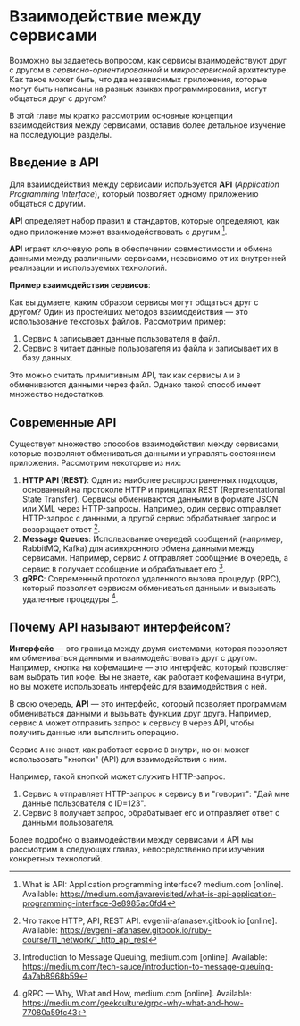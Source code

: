 # Взаимодействие между сервисами

Возможно вы задаетесь вопросом, как сервисы взаимодействуют друг с другом в _сервисно-ориентированной_ и _микросервисной_ архитектуре. Как такое может быть, что два независимых приложения, которые могут быть написаны на разных языках программирования, могут общаться друг с другом?

В этой главе мы кратко рассмотрим основные концепции взаимодействия между сервисами, оставив более детальное изучение на последующие разделы.

## Введение в API

Для взаимодействия между сервисами используется **API** (*Application Programming Interface*), который позволяет одному приложению общаться с другим. 

**API** определяет набор правил и стандартов, которые определяют, как одно приложение может взаимодействовать с другим [^1].

**API** играет ключевую роль в обеспечении совместимости и обмена данными между различными сервисами, независимо от их внутренней реализации и используемых технологий.

**Пример взаимодействия сервисов**:

Как вы думаете, каким образом сервисы могут общаться друг с другом? Один из простейших методов взаимодействия — это использование текстовых файлов. Рассмотрим пример:

1. Сервис `A` записывает данные пользователя в файл.
2. Сервис `B` читает данные пользователя из файла и записывает их в базу данных.

Это можно считать примитивным API, так как сервисы `A` и `B` обмениваются данными через файл. Однако такой способ имеет множество недостатков.

## Современные API

Существует множество способов взаимодействия между сервисами, которые позволяют обмениваться данными и управлять состоянием приложения. Рассмотрим некоторые из них:
1. **HTTP API (REST)**: Один из наиболее распространенных подходов, основанный на протоколе HTTP и принципах REST (Representational State Transfer). Сервисы обмениваются данными в формате JSON или XML через HTTP-запросы. Например, один сервис отправляет HTTP-запрос с данными, а другой сервис обрабатывает запрос и возвращает ответ [^2].
2. **Message Queues**: Использование очередей сообщений (например, RabbitMQ, Kafka) для асинхронного обмена данными между сервисами. Например, сервис `A` отправляет сообщение в очередь, а сервис `B` получает сообщение и обрабатывает его [^3].
3. **gRPC**: Современный протокол удаленного вызова процедур (RPC), который позволяет сервисам обмениваться данными и вызывать удаленные процедуры [^4].

## Почему API называют интерфейсом?

**Интерфейс** — это граница между двумя системами, которая позволяет им обмениваться данными и взаимодействовать друг с другом. Например, кнопка на кофемашине — это интерфейс, который позволяет вам выбрать тип кофе. Вы не знаете, как работает кофемашина внутри, но вы можете использовать интерфейс для взаимодействия с ней.

В свою очередь, **API** — это интерфейс, который позволяет программам обмениваться данными и вызывать функции друг друга. Например, сервис `A` может отправить запрос к сервису `B` через API, чтобы получить данные или выполнить операцию. 

Сервис `A` не знает, как работает сервис `B` внутри, но он может использовать "кнопки" (API) для взаимодействия с ним.

Например, такой кнопкой может служить HTTP-запрос. 

1. Сервис `A` отправляет HTTP-запрос к сервису `B` и "говорит": "Дай мне данные пользователя с ID=123".
2. Сервис `B` получает запрос, обрабатывает его и отправляет ответ с данными пользователя.

Более подробно о взаимодействии между сервисами и API мы рассмотрим в следующих главах, непосредственно при изучении конкретных технологий.

[^1]: What is API: Application programming interface? medium.com [online]. Available: https://medium.com/javarevisited/what-is-api-application-programming-interface-3e8985ac0fd4
[^2]: Что такое HTTP, API, REST API. evgenii-afanasev.gitbook.io [online]. Available: https://evgenii-afanasev.gitbook.io/ruby-course/11_network/1_http_api_rest
[^3]: Introduction to Message Queuing, medium.com [online]. Available: https://medium.com/tech-sauce/introduction-to-message-queuing-4a7ab8968b59
[^4]: gRPC — Why, What and How, medium.com [online]. Available: https://medium.com/geekculture/grpc-why-what-and-how-77080a59fc43